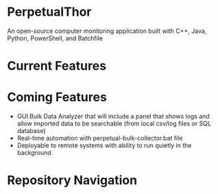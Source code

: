 # PerpetualThor
An open-source computer monitoring application built with C++, Java, Python, PowerShell, and Batchfile

# Current Features

# Coming Features
- GUI Bulk Data Analyzer that will include a panel that shows logs and allow imported data to be searchable (from local csv/log files or SQL database)
- Real-time automation with perpetual-bulk-collector.bat file
- Deployable to remote systems with ability to run quietly in the background

# Repository Navigation
